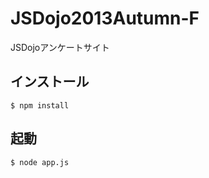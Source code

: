 JSDojo2013Autumn-F
==================

JSDojoアンケートサイト

## インストール

```
$ npm install
```

## 起動

```
$ node app.js
```
